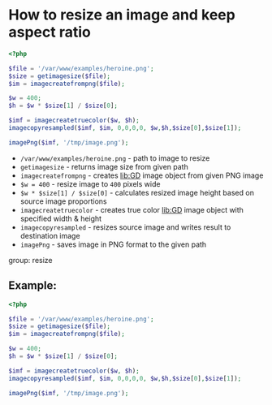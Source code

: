 # How to resize an image and keep aspect ratio

```php
<?php

$file = '/var/www/examples/heroine.png';
$size = getimagesize($file);
$im = imagecreatefrompng($file);

$w = 400;
$h = $w * $size[1] / $size[0];

$imf = imagecreatetruecolor($w, $h);
imagecopyresampled($imf, $im, 0,0,0,0, $w,$h,$size[0],$size[1]);

imagePng($imf, '/tmp/image.png');
```

- `/var/www/examples/heroine.png` - path to image to resize
- `getimagesize` - returns image size from given path
- `imagecreatefrompng` - creates [lib:GD](https://onelinerhub.com/php-gd/how-to-install-gd-for-php-on-ubuntu-ubuntuversion) image object from given PNG image
- `$w = 400` - resize image to `400` pixels wide
- `$w * $size[1] / $size[0]` - calculates resized image height based on source image proportions
- `imagecreatetruecolor` - creates true color [lib:GD](https://onelinerhub.com/php-gd/how-to-install-gd-for-php-on-ubuntu-ubuntuversion) image object with specified width & height
- `imagecopyresampled` - resizes source image and writes result to destination image
- `imagePng` - saves image in PNG format to the given path

group: resize

## Example: 
```php
<?php

$file = '/var/www/examples/heroine.png';
$size = getimagesize($file);
$im = imagecreatefrompng($file);

$w = 400;
$h = $w * $size[1] / $size[0];

$imf = imagecreatetruecolor($w, $h);
imagecopyresampled($imf, $im, 0,0,0,0, $w,$h,$size[0],$size[1]);

imagePng($imf, '/tmp/image.png');
```

